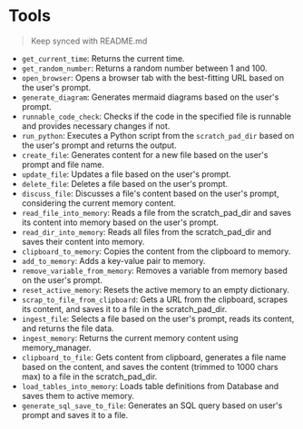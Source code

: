 # Tools
> Keep synced with README.md

- `get_current_time`: Returns the current time.
- `get_random_number`: Returns a random number between 1 and 100.
- `open_browser`: Opens a browser tab with the best-fitting URL based on the user's prompt.
- `generate_diagram`: Generates mermaid diagrams based on the user's prompt.
- `runnable_code_check`: Checks if the code in the specified file is runnable and provides necessary changes if not.
- `run_python`: Executes a Python script from the `scratch_pad_dir` based on the user's prompt and returns the output.
- `create_file`: Generates content for a new file based on the user's prompt and file name.
- `update_file`: Updates a file based on the user's prompt.
- `delete_file`: Deletes a file based on the user's prompt.
- `discuss_file`: Discusses a file's content based on the user's prompt, considering the current memory content.
- `read_file_into_memory`: Reads a file from the scratch_pad_dir and saves its content into memory based on the user's prompt.
- `read_dir_into_memory`: Reads all files from the scratch_pad_dir and saves their content into memory.
- `clipboard_to_memory`: Copies the content from the clipboard to memory.
- `add_to_memory`: Adds a key-value pair to memory.
- `remove_variable_from_memory`: Removes a variable from memory based on the user's prompt.
- `reset_active_memory`: Resets the active memory to an empty dictionary.
- `scrap_to_file_from_clipboard`: Gets a URL from the clipboard, scrapes its content, and saves it to a file in the scratch_pad_dir.
- `ingest_file`: Selects a file based on the user's prompt, reads its content, and returns the file data.
- `ingest_memory`: Returns the current memory content using memory_manager.
- `clipboard_to_file`: Gets content from clipboard, generates a file name based on the content, and saves the content (trimmed to 1000 chars max) to a file in the scratch_pad_dir.
- `load_tables_into_memory`: Loads table definitions from Database and saves them to active memory.
- `generate_sql_save_to_file`: Generates an SQL query based on user's prompt and saves it to a file.
